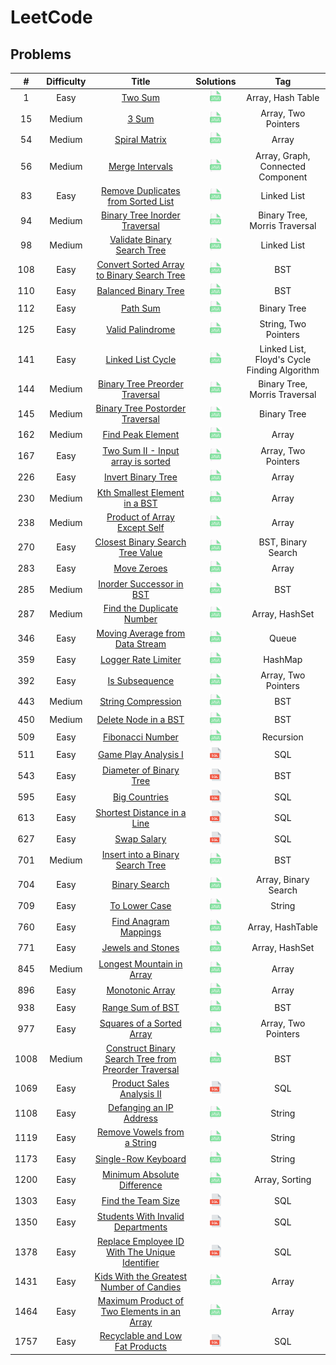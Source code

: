 # LeetCode

## Problems
|  #   | Difficulty |                                                                   Title                                                                    |                                                   Solutions                                                    |                     Tag                      |
|:----:|:----------:|:------------------------------------------------------------------------------------------------------------------------------------------:|:--------------------------------------------------------------------------------------------------------------:|:--------------------------------------------:|
|  1   |    Easy    |                                              [Two Sum](https://leetcode.com/problems/two-sum)                                              |                       [<img height=20 src="icons/java.svg">](solutions/0001-two-sum.md)                        |              Array, Hash Table               |
|  15  |   Medium   |                                                [3 Sum](https://leetcode.com/problems/3sum)                                                 |                         [<img height=20 src="icons/java.svg">](solutions/0015-3sum.md)                         |             Array, Two Pointers              |
|  54  |   Medium   |                                        [Spiral Matrix](https://leetcode.com/problems/spiral-matrix)                                        |                    [<img height=20 src="icons/java.svg">](solutions/0054-spiral-matrix.md)                     |                    Array                     |
|  56  |   Medium   |                                      [Merge Intervals](https://leetcode.com/problems/merge-intervals)                                      |                   [<img height=20 src="icons/java.svg">](solutions/0056-merge-intervals.md)                    |      Array, Graph, Connected Component       |
|  83  |    Easy    |                   [Remove Duplicates from Sorted List](https://leetcode.com/problems/remove-duplicates-from-sorted-list)                   |          [<img height=20 src="icons/java.svg">](solutions/0083-remove-duplicates-from-sorted-list.md)          |                 Linked List                  |
|  94  |   Medium   |                        [Binary Tree Inorder Traversal](https://leetcode.com/problems/binary-tree-inorder-traversal)                        |            [<img height=20 src="icons/java.svg">](solutions/0094-binary-tree-inorder-traversal.md)             |        Binary Tree, Morris Traversal         |
|  98  |   Medium   |                          [Validate Binary Search Tree](https://leetcode.com/problems/validate-binary-search-tree)                          |             [<img height=20 src="icons/java.svg">](solutions/0098-validate-binary-search-tree.md)              |                 Linked List                  |
| 108  |    Easy    |           [Convert Sorted Array to Binary Search Tree](https://leetcode.com/problems/convert-sorted-array-to-binary-search-tree)           |      [<img height=20 src="icons/java.svg">](solutions/0108-convert-sorted-array-to-binary-search-tree.md)      |                     BST                      |
| 110  |    Easy    |                                 [Balanced Binary Tree](https://leetcode.com/problems/balanced-binary-tree)                                 |                 [<img height=20 src="icons/java.svg">](solutions/0110-balanced-binary-tree.md)                 |                     BST                      |
| 112  |    Easy    |                                             [Path Sum](https://leetcode.com/problems/path-sum)                                             |                       [<img height=20 src="icons/java.svg">](solutions/0112-path-sum.md)                       |                 Binary Tree                  |
| 125  |    Easy    |                                     [Valid Palindrome](https://leetcode.com/problems/valid-palindrome)                                     |                   [<img height=20 src="icons/java.svg">](solutions/0125-valid-palindrome.md)                   |             String, Two Pointers             |
| 141  |    Easy    |                                    [Linked List Cycle](https://leetcode.com/problems/linked-list-cycle)                                    |                  [<img height=20 src="icons/java.svg">](solutions/0141-linked-list-cycle.md)                   | Linked List, Floyd's Cycle Finding Algorithm |
| 144  |   Medium   |                       [Binary Tree Preorder Traversal](https://leetcode.com/problems/binary-tree-preorder-traversal)                       |            [<img height=20 src="icons/java.svg">](solutions/0144-binary-tree-preorder-traversal.md)            |        Binary Tree, Morris Traversal         |
| 145  |   Medium   |                      [Binary Tree Postorder Traversal](https://leetcode.com/problems/binary-tree-postorder-traversal)                      |           [<img height=20 src="icons/java.svg">](solutions/0145-binary-tree-postorder-traversal.md)            |                 Binary Tree                  |
| 162  |   Medium   |                                    [Find Peak Element](https://leetcode.com/problems/find-peak-element)                                    |                  [<img height=20 src="icons/java.svg">](solutions/0162-find-peak-element.md)                   |                    Array                     |
| 167  |    Easy    |                    [Two Sum II - Input array is sorted](https://leetcode.com/problems/two-sum-ii-input-array-is-sorted)                    |           [<img height=20 src="icons/java.svg">](solutions/0167-two-sum-ii-input-array-is-sorted.md)           |             Array, Two Pointers              |
| 226  |    Easy    |                                   [Invert Binary Tree](https://leetcode.com/problems/invert-binary-tree)                                   |                  [<img height=20 src="icons/java.svg">](solutions/0226-invert-binary-tree.md)                  |                    Array                     |
| 230  |   Medium   |                        [Kth Smallest Element in a BST](https://leetcode.com/problems/kth-smallest-element-in-a-bst)                        |            [<img height=20 src="icons/java.svg">](solutions/0230-kth-smallest-element-in-a-bst.md)             |                    Array                     |
| 238  |   Medium   |                         [Product of Array Except Self](https://leetcode.com/problems/product-of-array-except-self)                         |             [<img height=20 src="icons/java.svg">](solutions/0238-product-of-array-except-self.md)             |                    Array                     |
| 270  |    Easy    |                     [Closest Binary Search Tree Value](https://leetcode.com/problems/closest-binary-search-tree-value)                     |           [<img height=20 src="icons/java.svg">](solutions/0270-closest-binary-search-tree-value.md)           |              BST, Binary Search              |
| 283  |    Easy    |                                          [Move Zeroes](https://leetcode.com/problems/move-zeroes)                                          |                     [<img height=20 src="icons/java.svg">](solutions/0283-move-zeroes.md)                      |                    Array                     |
| 285  |   Medium   |                             [Inorder Successor in BST](https://leetcode.com/problems/inorder-successor-in-bst)                             |               [<img height=20 src="icons/java.svg">](solutions/0285-inorder-successor-in-bst.md)               |                     BST                      |
| 287  |   Medium   |                            [Find the Duplicate Number](https://leetcode.com/problems/find-the-duplicate-number)                            |              [<img height=20 src="icons/java.svg">](solutions/0287-find-the-duplicate-number.md)               |                Array, HashSet                |
| 346  |    Easy    |                      [Moving Average from Data Stream](https://leetcode.com/problems/moving-average-from-data-stream)                      |           [<img height=20 src="icons/java.svg">](solutions/0287-moving-average-from-data-stream.md)            |                    Queue                     |
| 359  |    Easy    |                                  [Logger Rate Limiter](https://leetcode.com/problems/logger-rate-limiter)                                  |                 [<img height=20 src="icons/java.svg">](solutions/0359-logger-rate-limiter.md)                  |                   HashMap                    |
| 392  |    Easy    |                                       [Is Subsequence](https://leetcode.com/problems/is-subsequence)                                       |                    [<img height=20 src="icons/java.svg">](solutions/0392-is-subsequence.md)                    |             Array, Two Pointers              |
| 443  |   Medium   |                                   [String Compression](https://leetcode.com/problems/string-compression)                                   |                  [<img height=20 src="icons/java.svg">](solutions/0443-string-compression.md)                  |                     BST                      |
| 450  |   Medium   |                                 [Delete Node in a BST](https://leetcode.com/problems/delete-node-in-a-bst)                                 |                 [<img height=20 src="icons/java.svg">](solutions/0450-delete-node-in-a-bst.md)                 |                     BST                      |
| 509  |    Easy    |                                     [Fibonacci Number](https://leetcode.com/problems/fibonacci-number)                                     |                   [<img height=20 src="icons/java.svg">](solutions/0509-fibonacci-number.md)                   |                  Recursion                   |
| 511  |    Easy    |                                 [Game Play Analysis I](https://leetcode.com/problems/game-play-analysis-i)                                 |                 [<img height=20 src="icons/sql.svg">](solutions/0511-game-play-analysis-i.md)                  |                     SQL                      |
| 543  |    Easy    |                              [Diameter of Binary Tree](https://leetcode.com/problems/diameter-of-binary-tree)                              |                [<img height=20 src="icons/sql.svg">](solutions/0543-diameter-of-binary-tree.md)                |                     BST                      |
| 595  |    Easy    |                                        [Big Countries](https://leetcode.com/problems/big-countries)                                        |                     [<img height=20 src="icons/sql.svg">](solutions/0595-big-countries.md)                     |                     SQL                      |
| 613  |    Easy    |                          [Shortest Distance in a Line](https://leetcode.com/problems/shortest-distance-in-a-line)                          |              [<img height=20 src="icons/sql.svg">](solutions/0613-shortest-distance-in-a-line.md)              |                     SQL                      |
| 627  |    Easy    |                                          [Swap Salary](https://leetcode.com/problems/swap-salary)                                          |                      [<img height=20 src="icons/sql.svg">](solutions/0627-swap-salary.md)                      |                     SQL                      |
| 701  |   Medium   |                     [Insert into a Binary Search Tree](https://leetcode.com/problems/insert-into-a-binary-search-tree)                     |           [<img height=20 src="icons/java.svg">](solutions/0701-insert-into-a-binary-search-tree.md)           |                     BST                      |
| 704  |    Easy    |                                        [Binary Search](https://leetcode.com/problems/binary-search)                                        |                    [<img height=20 src="icons/java.svg">](solutions/0704-binary-search.md)                     |             Array, Binary Search             |
| 709  |    Easy    |                                        [To Lower Case](https://leetcode.com/problems/to-lower-case)                                        |                    [<img height=20 src="icons/java.svg">](solutions/0709-to-lower-case.md)                     |                    String                    |
| 760  |    Easy    |                                [Find Anagram Mappings](https://leetcode.com/problems/find-anagram-mappings)                                |                [<img height=20 src="icons/java.svg">](solutions/0760-find-anagram-mappings.md)                 |               Array, HashTable               |
| 771  |    Easy    |                                    [Jewels and Stones](https://leetcode.com/problems/jewels-and-stones)                                    |                  [<img height=20 src="icons/java.svg">](solutions/0771-jewels-and-stones.md)                   |                Array, HashSet                |
| 845  |   Medium   |                            [Longest Mountain in Array](https://leetcode.com/problems/longest-mountain-in-array)                            |              [<img height=20 src="icons/java.svg">](solutions/0845-longest-mountain-in-array.md)               |                    Array                     |
| 896  |    Easy    |                                      [Monotonic Array](https://leetcode.com/problems/monotonic-array)                                      |                   [<img height=20 src="icons/java.svg">](solutions/0896-monotonic-array.md)                    |                    Array                     |
| 938  |    Easy    |                                     [Range Sum of BST](https://leetcode.com/problems/range-sum-of-bst)                                     |                   [<img height=20 src="icons/java.svg">](solutions/0938-range-sum-of-bst.md)                   |                     BST                      |
| 977  |    Easy    |                            [Squares of a Sorted Array](https://leetcode.com/problems/squares-of-a-sorted-array)                            |              [<img height=20 src="icons/java.svg">](solutions/0977-squares-of-a-sorted-array.md)               |             Array, Two Pointers              |
| 1008 |   Medium   | [Construct Binary Search Tree from Preorder Traversal](https://leetcode.com/problems/construct-binary-search-tree-from-preorder-traversal) | [<img height=20 src="icons/java.svg">](solutions/1008-construct-binary-search-tree-from-preorder-traversal.md) |                     BST                      |
| 1069 |    Easy    |                            [Product Sales Analysis II](https://leetcode.com/problems/product-sales-analysis-ii)                            |               [<img height=20 src="icons/sql.svg">](solutions/1069-product-sales-analysis-ii.md)               |                     SQL                      |
| 1108 |    Easy    |                             [Defanging an IP Address](https://leetcode.com/problems/defanging-an-ip-address/)                              |               [<img height=20 src="icons/java.svg">](solutions/1108-defanging-an-ip-address.md)                |                    String                    |
| 1119 |    Easy    |                         [Remove Vowels from a String](https://leetcode.com/problems/remove-vowels-from-a-string/)                          |             [<img height=20 src="icons/java.svg">](solutions/1119-remove-vowels-from-a-string.md)              |                    String                    |
| 1173 |    Easy    |                                 [Single-Row Keyboard](https://leetcode.com/problems/single-row-keyboard/)                                  |                 [<img height=20 src="icons/java.svg">](solutions/1173-single-row-keyboard.md)                  |                    String                    |
| 1200 |    Easy    |                         [Minimum Absolute Difference](https://leetcode.com/problems/minimum-absolute-difference/)                          |             [<img height=20 src="icons/java.svg">](solutions/1200-minimum-absolute-difference.md)              |                Array, Sorting                |
| 1303 |    Easy    |                                   [Find the Team Size](https://leetcode.com/problems/find-the-team-size)                                   |                  [<img height=20 src="icons/sql.svg">](solutions/1303-find-the-team-size.md)                   |                     SQL                      |
| 1350 |    Easy    |                    [Students With Invalid Departments](https://leetcode.com/problems/students-with-invalid-departments)                    |           [<img height=20 src="icons/sql.svg">](solutions/1350-students-with-invalid-departments.md)           |                     SQL                      |
| 1378 |    Easy    |       [Replace Employee ID With The Unique Identifier](https://leetcode.com/problems/replace-employee-id-with-the-unique-identifier)       |    [<img height=20 src="icons/sql.svg">](solutions/1378-replace-employee-id-with-the-unique-identifier.md)     |                     SQL                      |
| 1431 |    Easy    |         [Kids With the Greatest Number of Candies](https://leetcode.com/problems/kids-with-the-greatest-number-of-candies/)          |     [<img height=20 src="icons/java.svg">](solutions/1431-kids-with-the-greatest-number-of-candies.md)      |                    Array                     |
| 1464 |    Easy    |         [Maximum Product of Two Elements in an Array](https://leetcode.com/problems/maximum-product-of-two-elements-in-an-array/)          |     [<img height=20 src="icons/java.svg">](solutions/1464-maximum-product-of-two-elements-in-an-array.md)      |                    Array                     |
| 1757 |    Easy    |                      [Recyclable and Low Fat Products](https://leetcode.com/problems/recyclable-and-low-fat-products)                      |            [<img height=20 src="icons/sql.svg">](solutions/1757-recyclable-and-low-fat-products.md)            |                     SQL                      |